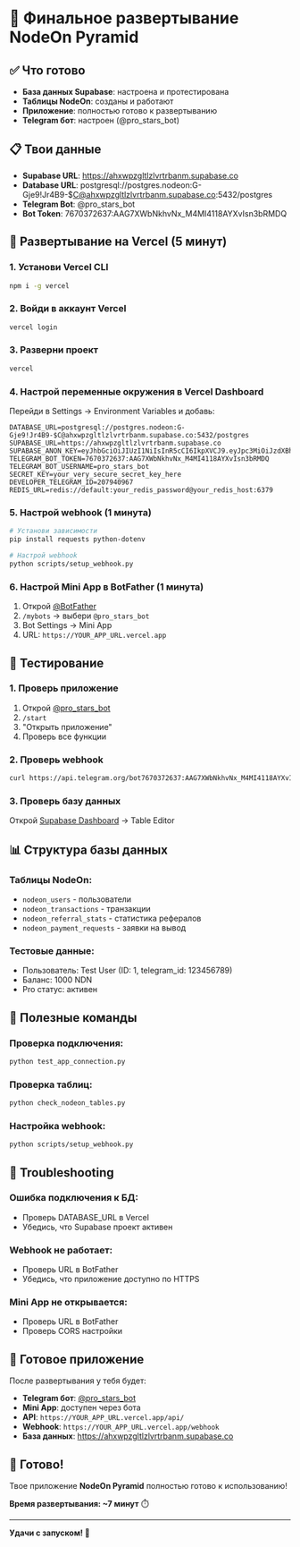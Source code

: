 # 🚀 Финальное развертывание NodeOn Pyramid

## ✅ Что готово

- **База данных Supabase**: настроена и протестирована
- **Таблицы NodeOn**: созданы и работают
- **Приложение**: полностью готово к развертыванию
- **Telegram бот**: настроен (@pro_stars_bot)

## 📋 Твои данные

- **Supabase URL**: https://ahxwpzgltlzlvrtrbanm.supabase.co
- **Database URL**: postgresql://postgres.nodeon:G-Gje9!Jr4B9-$C@ahxwpzgltlzlvrtrbanm.supabase.co:5432/postgres
- **Telegram Bot**: @pro_stars_bot
- **Bot Token**: 7670372637:AAG7XWbNkhvNx_M4MI4118AYXvIsn3bRMDQ

## 🎯 Развертывание на Vercel (5 минут)

### 1. Установи Vercel CLI
```bash
npm i -g vercel
```

### 2. Войди в аккаунт Vercel
```bash
vercel login
```

### 3. Разверни проект
```bash
vercel
```

### 4. Настрой переменные окружения в Vercel Dashboard

Перейди в Settings → Environment Variables и добавь:

```
DATABASE_URL=postgresql://postgres.nodeon:G-Gje9!Jr4B9-$C@ahxwpzgltlzlvrtrbanm.supabase.co:5432/postgres
SUPABASE_URL=https://ahxwpzgltlzlvrtrbanm.supabase.co
SUPABASE_ANON_KEY=eyJhbGciOiJIUzI1NiIsInR5cCI6IkpXVCJ9.eyJpc3MiOiJzdXBhYmFzZSIsInJlZiI6ImFoeHdwemdsdGx6bHZydHJiYW5tIiwicm9sZSI6ImFub24iLCJpYXQiOjE3NTk1MDMxNDksImV4cCI6MjA3NTA3OTE0OX0.h4sMVhVwvRUiHgbevDgv9W1G2S__uDWPUSCiXdrEy4E
TELEGRAM_BOT_TOKEN=7670372637:AAG7XWbNkhvNx_M4MI4118AYXvIsn3bRMDQ
TELEGRAM_BOT_USERNAME=pro_stars_bot
SECRET_KEY=your_very_secure_secret_key_here
DEVELOPER_TELEGRAM_ID=207940967
REDIS_URL=redis://default:your_redis_password@your_redis_host:6379
```

### 5. Настрой webhook (1 минута)

```bash
# Установи зависимости
pip install requests python-dotenv

# Настрой webhook
python scripts/setup_webhook.py
```

### 6. Настрой Mini App в BotFather (1 минута)

1. Открой [@BotFather](https://t.me/botfather)
2. `/mybots` → выбери `@pro_stars_bot`
3. Bot Settings → Mini App
4. URL: `https://YOUR_APP_URL.vercel.app`

## 🧪 Тестирование

### 1. Проверь приложение
1. Открой [@pro_stars_bot](https://t.me/pro_stars_bot)
2. `/start`
3. "Открыть приложение"
4. Проверь все функции

### 2. Проверь webhook
```bash
curl https://api.telegram.org/bot7670372637:AAG7XWbNkhvNx_M4MI4118AYXvIsn3bRMDQ/getWebhookInfo
```

### 3. Проверь базу данных
Открой [Supabase Dashboard](https://ahxwpzgltlzlvrtrbanm.supabase.co) → Table Editor

## 📊 Структура базы данных

### Таблицы NodeOn:
- `nodeon_users` - пользователи
- `nodeon_transactions` - транзакции
- `nodeon_referral_stats` - статистика рефералов
- `nodeon_payment_requests` - заявки на вывод

### Тестовые данные:
- Пользователь: Test User (ID: 1, telegram_id: 123456789)
- Баланс: 1000 NDN
- Pro статус: активен

## 🔧 Полезные команды

### Проверка подключения:
```bash
python test_app_connection.py
```

### Проверка таблиц:
```bash
python check_nodeon_tables.py
```

### Настройка webhook:
```bash
python scripts/setup_webhook.py
```

## 🚨 Troubleshooting

### Ошибка подключения к БД:
- Проверь DATABASE_URL в Vercel
- Убедись, что Supabase проект активен

### Webhook не работает:
- Проверь URL в BotFather
- Убедись, что приложение доступно по HTTPS

### Mini App не открывается:
- Проверь URL в BotFather
- Проверь CORS настройки

## 📱 Готовое приложение

После развертывания у тебя будет:

- **Telegram бот**: [@pro_stars_bot](https://t.me/pro_stars_bot)
- **Mini App**: доступен через бота
- **API**: `https://YOUR_APP_URL.vercel.app/api/`
- **Webhook**: `https://YOUR_APP_URL.vercel.app/webhook`
- **База данных**: https://ahxwpzgltlzlvrtrbanm.supabase.co

## 🎉 Готово!

Твое приложение **NodeOn Pyramid** полностью готово к использованию!

**Время развертывания: ~7 минут** ⏱️

---

**Удачи с запуском! 🚀**
